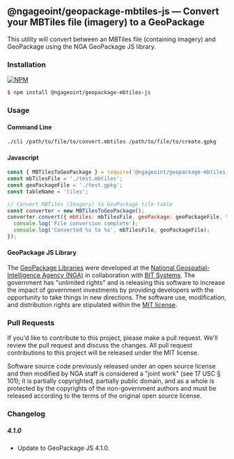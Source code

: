 ## @ngageoint/geopackage-mbtiles-js &mdash; Convert your MBTiles file (imagery) to a GeoPackage

This utility will convert between an MBTiles file (containing imagery) and GeoPackage using the NGA GeoPackage JS library.

### Installation ###

[![NPM](https://img.shields.io/npm/v/@ngageoint/geopackage-mbtiles-js.svg)](https://www.npmjs.com/package/@ngageoint/geopackage-mbtiles-js)

```sh
$ npm install @ngageoint/geopackage-mbtiles-js
```

### Usage

#### Command Line

```sh
./cli /path/to/file/to/convert.mbtiles /path/to/file/to/create.gpkg
```

#### Javascript
```javascript
const { MBTilesToGeoPackage } = require('@ngageoint/geopackage-mbtiles-js');
const mbTilesFile = './test.mbtiles';
const geoPackageFile = './test.gpkg';
const tableName = 'tiles';

// Convert MBTiles (Imagery) to GeoPackage tile table
const converter = new MBTilesToGeoPackage();
converter.convert({ mbtiles: mbTilesFile, geoPackage: geoPackageFile, tableName: tableName }).then(() => {
  console.log('File conversion complete');
  console.log('Converted %s to %s', mbTilesFile, geoPackageFile);
});
```

#### GeoPackage JS Library ####

The [GeoPackage Libraries](http://ngageoint.github.io/GeoPackage/) were developed at the [National Geospatial-Intelligence Agency (NGA)](http://www.nga.mil/) in collaboration with [BIT Systems](http://www.bit-sys.com/). The government has "unlimited rights" and is releasing this software to increase the impact of government investments by providing developers with the opportunity to take things in new directions. The software use, modification, and distribution rights are stipulated within the [MIT license](http://choosealicense.com/licenses/mit/).

### Pull Requests ###
If you'd like to contribute to this project, please make a pull request. We'll review the pull request and discuss the changes. All pull request contributions to this project will be released under the MIT license.

Software source code previously released under an open source license and then modified by NGA staff is considered a "joint work" (see 17 USC § 101); it is partially copyrighted, partially public domain, and as a whole is protected by the copyrights of the non-government authors and must be released according to the terms of the original open source license.


### Changelog


##### 4.1.0
- Update to GeoPackage JS 4.1.0.

